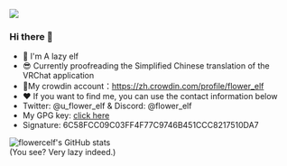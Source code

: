  ![](https://komarev.com/ghpvc/?username=flower-elf)
 
 ### Hi there 👋

- 🌱 I'm A lazy elf
- 😎 Currently proofreading the Simplified Chinese translation of the VRChat application
- 🍻My crowdin account：https://zh.crowdin.com/profile/flower_elf
- ❤️ If you want to find me, you can use the contact information below
- Twitter: @u_flower_elf & Discord: @flower_elf
- My GPG key: [click here](https://raincloud.glaorg.top/GPG)
- Signature: 6C58FCC09C03FF4F77C9746B451CCC8217510DA7


![flowercelf's GitHub stats](https://github-readme-stats.vercel.app/api?username=flower-elf&count_private=true&theme=tokyonight)  
(You see? Very lazy indeed.)
